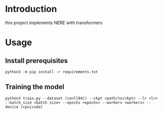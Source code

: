 # Introduction

this project implements NERE with transformers

# Usage

## Install prerequisites

```shell
python3 -m pip install -r requirements.txt
```

## Training the model

```shell
python3 train.py --dataset (conll04|) --ckpt <path/to/ckpt> --lr <lr> --batch_size <batch size> --epochs <epochs> --workers <workers> --device (cpu|cuda)
```
